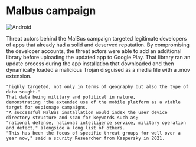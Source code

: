 # Malbus campaign
![Android](https://img.shields.io/badge/Android-3DDC84?style=for-the-badge&logo=android&logoColor=white)

Threat actors behind the MalBus campaign targeted legitimate developers of apps that already had a solid and deserved reputation. By compromising the developer accounts, the threat actors were able to add an additional library before uploading the updated app to Google Play. That library ran an update process during the app installation that downloaded and then dynamically loaded a malicious Trojan disguised as a media file with a .mov extension.

    "highly targeted, not only in terms of geography but also the type of data sought." 
    That data being military and political in nature, 
    demonstrating "the extended use of the mobile platform as a viable target for espionage campaigns.
    "A successful MalBus installation would index the user device directory structure and scan for keywords such as;
    "national defense, national intelligence service, military operation and defect," alongside a long list of others. 
    "This has been the focus of specific threat groups for well over a year now," said a scurity Researcher from Kaspersky in 2021.
